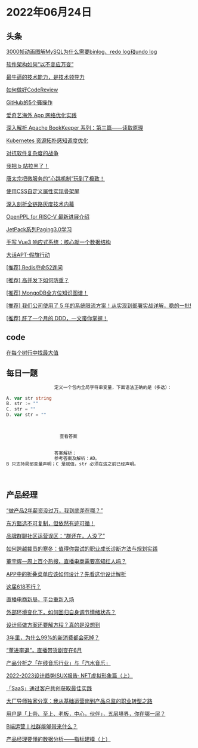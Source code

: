 # 2022年06月24日
## 头条

[3000帧动画图解MySQL为什么需要binlog、redo log和undo log](https://toutiao.io/k/b0g4460)

[软件架构如何“以不变应万变”](https://toutiao.io/k/d6wagu8)

[最牛逼的技术能力，是技术领导力](https://toutiao.io/k/kron0fq)

[如何做好CodeReview](https://toutiao.io/k/v5nrj6u)

[GitHub的5个骚操作](https://toutiao.io/k/v25x5fy)

[爱奇艺海外 App 网络优化实践](https://toutiao.io/k/cdmnciz)

[深入解析 Apache BookKeeper 系列：第三篇——读取原理](https://toutiao.io/k/31x35nd)

[Kubernetes 资源拓扑感知调度优化](https://toutiao.io/k/7ljjs2v)

[对抗软件复杂度的战争](https://toutiao.io/k/utruow9)

[我把 b 站拉黑了！](https://toutiao.io/k/u90p7i9)

[唐太宗把微服务的“心跳机制”玩到了极致！](https://toutiao.io/k/rzi1y82)

[使用CSS自定义属性实现骨架屏](https://toutiao.io/k/5uwikmo)

[深入剖析全链路灰度技术内幕](https://toutiao.io/k/0x8vk1g)

[OpenPPL for RISC-V 最新进展介绍](https://toutiao.io/k/lgjd4dl)

[JetPack系列Paging3.0学习](https://toutiao.io/k/h09zkhm)

[手写 Vue3 响应式系统：核心就一个数据结构](https://toutiao.io/k/yivgwsm)

[大话APT-假旗行动](https://toutiao.io/k/c3cn5hq)

[[推荐] Redis夺命52连问](https://toutiao.io/k/he3fzao)

[[推荐] 高并发下如何防重？](https://toutiao.io/k/ulsc0so)

[[推荐] MongoDB全方位知识图谱！](https://toutiao.io/k/efxw4nr)

[[推荐] 我们公司使用了 5 年的系统限流方案！从实现到部署实战详解，稳的一批!​](https://toutiao.io/k/4tls39t)

[[推荐] 肝了一个月的 DDD，一文带你掌握！](https://toutiao.io/k/bclz2n6)



## code

[在每个树行中找最大值](https://leetcode.cn/problems/find-largest-value-in-each-tree-row)



## 每日一题

```go
                  定义一个包内全局字符串变量，下面语法正确的是（多选）：

A. var str string
B. str := ""
C. str = ""
D. var str = ""


                  
                    查看答案
                  
                
                  答案解析：
                  参考答案及解析：AD。
B 只支持局部变量声明；C 是赋值，str 必须在这之前已经声明。

                
```


## 产品经理

[“做产品2年薪资没过万，我到底差在哪？”](http://www.woshipm.com/online/5448690.html)

[东方甄选不可复制，但依然有迹可循！](http://www.woshipm.com/operate/5499502.html)

[品牌群聊社区运营误区：“群还在，人没了”](http://www.woshipm.com/operate/5499359.html)

[如何跨越裁员的寒冬：值得你尝试的职业成长诊断方法与规划实践](http://www.woshipm.com/zhichang/5499855.html)

[董宇辉一周上百个热搜，直播电商需要高知红人吗？](http://www.woshipm.com/it/5499297.html)

[APP中的折叠菜单应该如何设计？先看这份设计解析](http://www.woshipm.com/ucd/5499377.html)

[这届618不行？](http://www.woshipm.com/it/5499192.html)

[直播电商新局，平台重新入场](http://www.woshipm.com/it/5499370.html)

[外部环境变化下，如何回归自身调节情绪状态？](http://www.woshipm.com/zhichang/5496933.html)

[设计师做方案还要解方程？真的是没想到](http://www.woshipm.com/ucd/5499393.html)

[3年里，为什么99%的新消费都会死掉？](http://www.woshipm.com/it/5499415.html)

[“董进李退”，直播带货剧变在6月](http://www.woshipm.com/it/5498650.html)

[产品分析之「在线音乐行业」与「汽水音乐」](http://www.woshipm.com/evaluating/5496503.html)

[2022-2023设计趋势ISUX报告· NFT虚拟形象篇（上）](http://www.woshipm.com/blockchain/5499308.html)

[「SaaS」通过客户共创获取最佳实践](http://www.woshipm.com/pd/5498252.html)

[大厂导师独家分享：我从基础运营岗到产品总监的职业转型之路](http://www.woshipm.com/open/5499387.html)

[用户是「上帝、至上、老板，中心，伙伴」，五层境界，你在哪一层？](http://www.woshipm.com/marketing/5498905.html)

[B端运营丨社群能够带来什么？](http://www.woshipm.com/operate/5498421.html)

[产品经理要懂的数据分析——指标建模（上）](http://www.woshipm.com/data-analysis/5498469.html)


